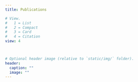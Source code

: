 ```yaml
---
title: Publications

# View.
#   1 = List
#   2 = Compact
#   3 = Card
#   4 = Citation
view: 4


    
# Optional header image (relative to `static/img/` folder).
header:
  caption: ""
  image: ""
---
```

